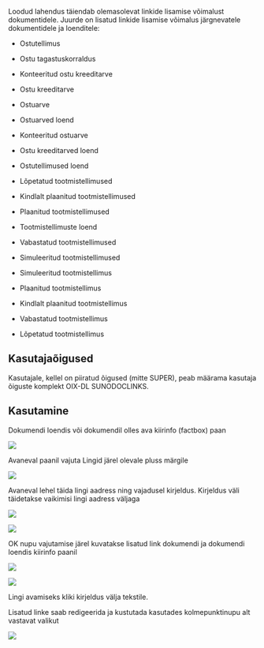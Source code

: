 Loodud lahendus täiendab olemasolevat linkide lisamise võimalust dokumentidele. Juurde on lisatud linkide lisamise võimalus järgnevatele dokumentidele ja loenditele:

- Ostutellimus

- Ostu tagastuskorraldus

- Konteeritud ostu kreeditarve

- Ostu kreeditarve

- Ostuarve

- Ostuarved loend

- Konteeritud ostuarve

- Ostu kreeditarved loend

- Ostutellimused loend

- Lõpetatud tootmistellimused

- Kindlalt plaanitud tootmistellimused

- Plaanitud tootmistellimused

- Tootmistellimuste loend

- Vabastatud tootmistellimused

- Simuleeritud tootmistellimused

- Simuleeritud tootmistellimus

- Plaanitud tootmistellimus

- Kindlalt plaanitud tootmistellimus

- Vabastatud tootmistellimus

- Lõpetatud tootmistellimus

## Kasutajaõigused

Kasutajale, kellel on piiratud õigused (mitte SUPER), peab määrama kasutaja õiguste komplekt OIX-DL SUNODOCLINKS.

## Kasutamine

Dokumendi loendis või dokumendil olles ava kiirinfo (factbox) paan

![][1]

Avaneval paanil vajuta Lingid järel olevale pluss märgile

![][2]

Avaneval lehel täida lingi aadress ning vajadusel kirjeldus. Kirjeldus väli täidetakse vaikimisi lingi aadress väljaga

![][3]

![][4]

OK nupu vajutamise järel kuvatakse lisatud link dokumendi ja dokumendi loendis kiirinfo paanil

![][5]

![][6]

Lingi avamiseks kliki kirjeldus välja tekstile.

Lisatud linke saab redigeerida ja kustutada kasutades kolmepunktinupu alt vastavat valikut

![][7]

  [1]: ./media/image1.png
  [2]: ./media/image2.png
  [3]: ./media/image3.png
  [4]: ./media/image4.png
  [5]: ./media/image5.png
  [6]: ./media/image6.png
  [7]: ./media/image7.png
